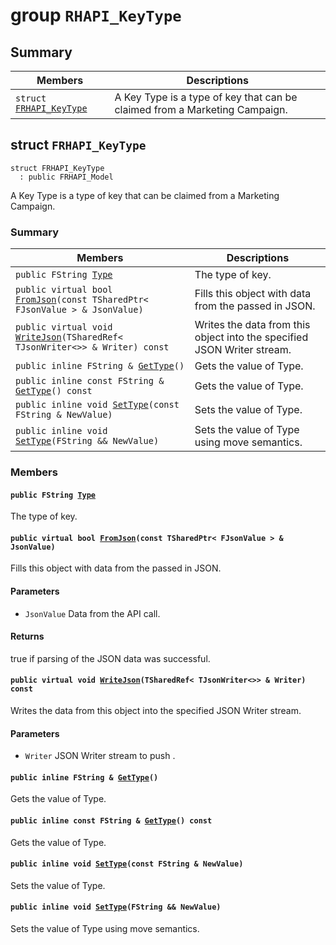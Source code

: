 # group `RHAPI_KeyType` <a id="group__RHAPI__KeyType"></a>

## Summary

 Members                        | Descriptions                                
--------------------------------|---------------------------------------------
`struct `[`FRHAPI_KeyType`](#structFRHAPI__KeyType) | A Key Type is a type of key that can be claimed from a Marketing Campaign.

## struct `FRHAPI_KeyType` <a id="structFRHAPI__KeyType"></a>

```
struct FRHAPI_KeyType
  : public FRHAPI_Model
```

A Key Type is a type of key that can be claimed from a Marketing Campaign.

### Summary

 Members                        | Descriptions                                
--------------------------------|---------------------------------------------
`public FString `[`Type`](#structFRHAPI__KeyType_1a2651c7c2d1777a2fc76694ce1d194fde) | The type of key.
`public virtual bool `[`FromJson`](#structFRHAPI__KeyType_1af7191d475c90e3a0816b5d4bf43ae328)`(const TSharedPtr< FJsonValue > & JsonValue)` | Fills this object with data from the passed in JSON.
`public virtual void `[`WriteJson`](#structFRHAPI__KeyType_1a2f8918a400e913e9034377d936692548)`(TSharedRef< TJsonWriter<>> & Writer) const` | Writes the data from this object into the specified JSON Writer stream.
`public inline FString & `[`GetType`](#structFRHAPI__KeyType_1a6246f2efe400fcd0ef63b8cea89b836a)`()` | Gets the value of Type.
`public inline const FString & `[`GetType`](#structFRHAPI__KeyType_1ae2f4df1be8a30aa99befe068994848ed)`() const` | Gets the value of Type.
`public inline void `[`SetType`](#structFRHAPI__KeyType_1a226dd08eb7860a5039e68572698f852b)`(const FString & NewValue)` | Sets the value of Type.
`public inline void `[`SetType`](#structFRHAPI__KeyType_1a191abc9192c5780495c18c204b83cdf6)`(FString && NewValue)` | Sets the value of Type using move semantics.

### Members

#### `public FString `[`Type`](#structFRHAPI__KeyType_1a2651c7c2d1777a2fc76694ce1d194fde) <a id="structFRHAPI__KeyType_1a2651c7c2d1777a2fc76694ce1d194fde"></a>

The type of key.

#### `public virtual bool `[`FromJson`](#structFRHAPI__KeyType_1af7191d475c90e3a0816b5d4bf43ae328)`(const TSharedPtr< FJsonValue > & JsonValue)` <a id="structFRHAPI__KeyType_1af7191d475c90e3a0816b5d4bf43ae328"></a>

Fills this object with data from the passed in JSON.

#### Parameters
* `JsonValue` Data from the API call.

#### Returns
true if parsing of the JSON data was successful.

#### `public virtual void `[`WriteJson`](#structFRHAPI__KeyType_1a2f8918a400e913e9034377d936692548)`(TSharedRef< TJsonWriter<>> & Writer) const` <a id="structFRHAPI__KeyType_1a2f8918a400e913e9034377d936692548"></a>

Writes the data from this object into the specified JSON Writer stream.

#### Parameters
* `Writer` JSON Writer stream to push .

#### `public inline FString & `[`GetType`](#structFRHAPI__KeyType_1a6246f2efe400fcd0ef63b8cea89b836a)`()` <a id="structFRHAPI__KeyType_1a6246f2efe400fcd0ef63b8cea89b836a"></a>

Gets the value of Type.

#### `public inline const FString & `[`GetType`](#structFRHAPI__KeyType_1ae2f4df1be8a30aa99befe068994848ed)`() const` <a id="structFRHAPI__KeyType_1ae2f4df1be8a30aa99befe068994848ed"></a>

Gets the value of Type.

#### `public inline void `[`SetType`](#structFRHAPI__KeyType_1a226dd08eb7860a5039e68572698f852b)`(const FString & NewValue)` <a id="structFRHAPI__KeyType_1a226dd08eb7860a5039e68572698f852b"></a>

Sets the value of Type.

#### `public inline void `[`SetType`](#structFRHAPI__KeyType_1a191abc9192c5780495c18c204b83cdf6)`(FString && NewValue)` <a id="structFRHAPI__KeyType_1a191abc9192c5780495c18c204b83cdf6"></a>

Sets the value of Type using move semantics.

